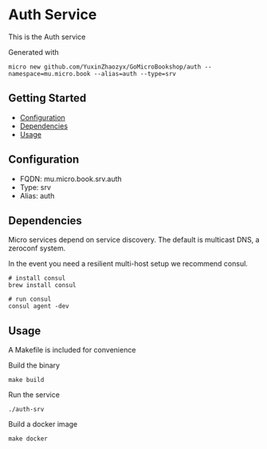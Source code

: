 # Auth Service

This is the Auth service

Generated with

```
micro new github.com/YuxinZhaozyx/GoMicroBookshop/auth --namespace=mu.micro.book --alias=auth --type=srv
```

## Getting Started

- [Configuration](#configuration)
- [Dependencies](#dependencies)
- [Usage](#usage)

## Configuration

- FQDN: mu.micro.book.srv.auth
- Type: srv
- Alias: auth

## Dependencies

Micro services depend on service discovery. The default is multicast DNS, a zeroconf system.

In the event you need a resilient multi-host setup we recommend consul.

```
# install consul
brew install consul

# run consul
consul agent -dev
```

## Usage

A Makefile is included for convenience

Build the binary

```
make build
```

Run the service
```
./auth-srv
```

Build a docker image
```
make docker
```